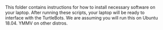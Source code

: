 This folder contains instructions for how to install necessary software on your laptop. After running these scripts, your laptop will be ready to interface with the TurtleBots. We are assuming you will run this on Ubuntu 18.04. YMMV on other distros.
